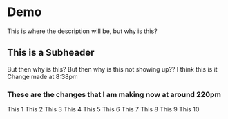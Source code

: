 # Demo

This is where the description will be, but why is this?

## This is a Subheader

But then why is this?
But then why is this not showing up??
I think this is it
Change made at 8:38pm

### These are the changes that I am making now at around 220pm
This 1
This 2
This 3
This 4
This 5
This 6
This 7
This 8
This 9
This 10

